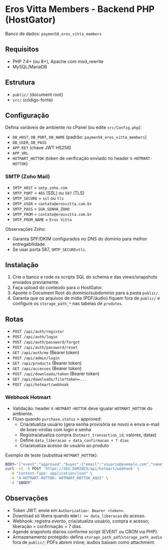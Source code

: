 # Eros Vitta Members - Backend PHP (HostGator)

Banco de dados: `paymen58_eros_vitta_members`

## Requisitos
- PHP 7.4+ (ou 8+), Apache com mod_rewrite
- MySQL/MariaDB

## Estrutura
- `public/` (document root)
- `src/` (código-fonte)

## Configuração
Defina variáveis de ambiente no cPanel (ou edite `src/Config.php`):
- `DB_HOST`, `DB_PORT`, `DB_NAME` (padrão: `paymen58_eros_vitta_members`)
- `DB_USER`, `DB_PASS`
- `APP_KEY` (chave JWT HS256)
- `APP_URL`
- `HOTMART_HOTTOK` (token de verificação enviado no header `X-HOTMART-HOTTOK`)

### SMTP (Zoho Mail)
- `SMTP_HOST` = `smtp.zoho.com`
- `SMTP_PORT` = `465` (SSL) ou `587` (TLS)
- `SMTP_SECURE` = `ssl` ou `tls`
- `SMTP_USER` = `contato@erosvitta.com.br`
- `SMTP_PASS` = `SUA_SENHA_ZOHO`
- `SMTP_FROM` = `contato@erosvitta.com.br`
- `SMTP_FROM_NAME` = `Eros Vitta`

Observações Zoho:
- Garanta SPF/DKIM configurados no DNS do domínio para melhor entregabilidade.
- Se usar porta 587, `SMTP_SECURE=tls`.

## Instalação
1. Crie o banco e rode os scripts SQL do schema e das views/snapshots enviados previamente.
2. Faça upload do conteúdo para o HostGator.
3. Aponte o Document Root do domínio/subdomínio para a pasta `public/`.
4. Garanta que os arquivos de mídia (PDF/áudio) fiquem fora de `public/` e configure os `storage_path_*` nas tabelas de `produtos`.

## Rotas
- `POST /api/auth/register`
- `POST /api/auth/login`
- `POST /api/auth/password/forgot`
- `POST /api/auth/password/reset`
- `GET /api/auth/me` (Bearer token)
- `POST /api/admin/login`
- `GET /api/products` (Bearer token)
- `GET /api/accesses` (Bearer token)
- `POST /api/downloads/token` (Bearer token)
- `GET /api/downloads/file?token=...`
- `POST /api/hotmart/webhook`

### Webhook Hotmart
- Validação: header `X-HOTMART-HOTTOK` deve igualar `HOTMART_HOTTOK` do ambiente.
- Fluxo quando `purchase.status` = approved:
  - Cria/atualiza usuário (gera senha provisória se novo) e envia e-mail de boas-vindas com login e senha
  - Registra/atualiza compra (`hotmart_transaction_id`, valores, datas)
  - Define `data_liberacao = data_confirmacao + 7 dias`
  - Cria/atualiza acesso do usuário ao produto

Exemplo de teste (substitua `HOTMART_HOTTOK`):
```bash
BODY='{"event":"approved","buyer":{"email":"usuario@exemplo.com","name":"Cliente","ucode":"U123"},"product":{"id":"SEU_PRODUCT_ID"},"purchase":{"transaction":"TX1","status":"approved","price":99.90,"currency":"BRL","approved_date":"2025-09-10T12:00:00-03:00"}}'
curl -sS -X POST 'https://SEU_DOMINIO/api/hotmart/webhook' \
  -H "Content-Type: application/json" \
  -H "X-HOTMART-HOTTOK: HOTMART_HOTTOK_AQUI" \
  -d "$BODY"
```

## Observações
- Token JWT: envie em `Authorization: Bearer <token>`.
- Download só libera quando `NOW() >= data_liberacao` do acesso.
- Webhook: registra evento, cria/atualiza usuário, compra e acesso; liberação = confirmação + 7 dias.
- Agende snapshots diários conforme script (EVENT ou CRON via PHP).
 - Armazenamento protegido: defina `storage_path_pdf`/`storage_path_audio` fora de `public/`; PDFs abrem inline; áudios baixam como attachment.
